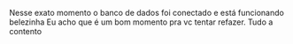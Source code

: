 Nesse exato momento o banco de dados foi conectado e está funcionando belezinha
Eu acho que é um bom momento pra vc tentar refazer. Tudo a contento